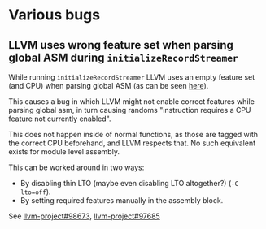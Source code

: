 # Various bugs
## LLVM uses wrong feature set when parsing global ASM during `initializeRecordStreamer`

While running `initializeRecordStreamer` LLVM uses an empty feature set (and CPU) when parsing global ASM (as can be seen [here](https://github.com/Tazdevil971/llvm-project-r5900/blob/2e729bac35fb3e17c21a636f0fd076a8d7ee84d1/llvm/lib/Object/ModuleSymbolTable.cpp#L96)).

This causes a bug in which LLVM might not enable correct features while parsing global asm, in turn causing randoms "instruction requires a CPU feature not currently enabled".

This does not happen inside of normal functions, as those are tagged with the correct CPU beforehand, and LLVM respects that. No such equivalent exists for module level assembly.

This can be worked around in two ways:
- By disabling thin LTO (maybe even disabling LTO altogether?) (`-C lto=off`).
- By setting required features manually in the assembly block.

See [llvm-project#98673](https://github.com/llvm/llvm-project/pull/98673), [llvm-project#97685](https://github.com/llvm/llvm-project/pull/97685)